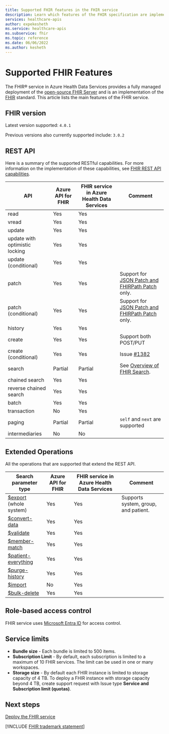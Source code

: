 ```yaml
---
title: Supported FHIR features in the FHIR service 
description: Learn which features of the FHIR specification are implemented in the FHIR service in Azure Health Data Services
services: healthcare-apis
author: expekesheth
ms.service: healthcare-apis
ms.subservice: fhir
ms.topic: reference
ms.date: 06/06/2022
ms.author: kesheth
---
```


# Supported FHIR Features

The FHIR&reg; service in Azure Health Data Services provides a fully managed deployment of the [open-source FHIR Server](https://github.com/microsoft/fhir-server) and is an implementation of the [FHIR](https://hl7.org/fhir) standard. This article lists the main features of the FHIR service.

## FHIR version

Latest version supported: `4.0.1`

Previous versions also currently supported include: `3.0.2`

## REST API

Here is a summary of the supported RESTful capabilities. For more information on the implementation of these capabilities, see [FHIR REST API capabilities](fhir-rest-api-capabilities.md). 

| API    | Azure API for FHIR | FHIR service in Azure Health Data Services | Comment |
|--------|--------------------|---------------------------------|---------|
| read   | Yes                | Yes                             |         |
| vread  | Yes                | Yes                             |         |
| update | Yes                | Yes                             |         | 
| update with optimistic locking | Yes       | Yes       |
| update (conditional)           | Yes       | Yes       |
| patch                          | Yes       | Yes       | Support for [JSON Patch and FHIRPath Patch](../../healthcare-apis/fhir/fhir-rest-api-capabilities.md#patch-and-conditional-patch) only. |
| patch (conditional)            | Yes       | Yes       | Support for [JSON Patch and FHIRPath Patch](../../healthcare-apis/fhir/fhir-rest-api-capabilities.md#patch-and-conditional-patch) only. |
| history                        | Yes       | Yes       |
| create                         | Yes       | Yes       | Support both POST/PUT |
| create (conditional)           | Yes       | Yes       | Issue [#1382](https://github.com/microsoft/fhir-server/issues/1382) |
| search                         | Partial   | Partial   | See [Overview of FHIR Search](overview-of-search.md). |
| chained search                 | Yes       | Yes       | |
| reverse chained search         | Yes       | Yes       | |
| batch                          | Yes       | Yes       |
| transaction                    | No        | Yes       |
| paging                         | Partial   | Partial   | `self` and `next` are supported                     |
| intermediaries                 | No        | No        |

## Extended Operations

All the operations that are supported that extend the REST API.

| Search parameter type | Azure API for FHIR | FHIR service in Azure Health Data Services| Comment |
|------------------------|-----------|-----------|---------|
| [$export](../../healthcare-apis/data-transformation/export-data.md) (whole system) | Yes       | Yes       | Supports system, group, and patient. |
| [$convert-data](convert-data-overview.md)          | Yes       | Yes       |         |
| [$validate](validation-against-profiles.md)              | Yes       | Yes       |         |
| [$member-match](tutorial-member-match.md)          | Yes       | Yes       |         |
| [$patient-everything](patient-everything.md)    | Yes       | Yes       |         |
| [$purge-history](purge-history.md)         | Yes       | Yes       |         |
| [$import](import-data.md) |No |Yes | |
| [$bulk-delete](fhir-bulk-delete.md)|Yes   |Yes   |   |

## Role-based access control

FHIR service uses [Microsoft Entra ID](https://azure.microsoft.com/services/active-directory/) for access control. 

## Service limits

* **Bundle size** - Each bundle is limited to 500 items.
* **Subscription Limit** - By default, each subscription is limited to a maximum of 10 FHIR services. The limit can be used in one or many workspaces.
* **Storage size** - By default each FHIR instance is limited to storage capacity of 4 TB. To deploy a FHIR instance with storage capacity beyond 4 TB, create support request with Issue type **Service and Subscription limit (quotas)**.


## Next steps

[Deploy the FHIR service](fhir-portal-quickstart.md)

[!INCLUDE [FHIR trademark statement](../includes/healthcare-apis-fhir-trademark.md)]
